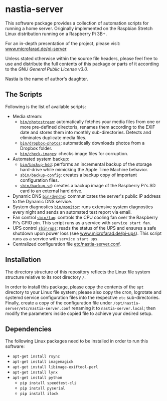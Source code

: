 # nastia-server

This software package provides a collection of automation scripts for running a home server. Originally implemented on the Raspbian Stretch Linux distribution running on a Raspberry Pi 3B+.

For an in-depth presentation of the project, please visit: www.microfarad.de/pi-server

Unless stated otherwise within the source file headers, please feel free to use and distribute the full contents of this package or parts of it according to the _GNU General Public License v3.0_. 

Nastia is the name of author's daughter.

## The Scripts

Following is the list of available scripts:

* Media stream: 
  * [`bin/photostream`](https://github.com/microfarad-de/nastia-server/blob/master/opt/nastia-server/bin/photostream): 
  automatically fetches your media files from one or more pre-defined directoris, 
  renames them according to the EXIF date and stores them into monthly sub-directories. Detects and eliminates duplicate media files.
  * [`bin/dropbox-photos`](https://github.com/microfarad-de/nastia-server/blob/master/opt/nastia-server/bin/dropbox-photos):
  automatically downloads photos from a Dropbox folder.
  * [`bin/check-images`](https://github.com/microfarad-de/nastia-server/blob/master/opt/nastia-server/bin/check-images): 
  checks image files for corruption.
* Automated system backup:
  * [`bin/backup-hdd`](https://github.com/microfarad-de/nastia-server/blob/master/opt/nastia-server/bin/backup-hdd): 
  performs an incremental backup of the storage hard-drive while mimicking the Apple Time Machine behavior.
  * [`sbin/backup-config`](https://github.com/microfarad-de/nastia-server/blob/master/opt/nastia-server/sbin/backup-config): 
  creates a backup copy of important configuration files.
  * [`sbin/backup-sd`](https://github.com/microfarad-de/nastia-server/blob/master/opt/nastia-server/sbin/backup-sd): 
  creates a backup image of the Raspberry Pi's SD card to an external hard drive.
* Dynamic DNS [`bin/dyndns`](https://github.com/microfarad-de/nastia-server/blob/master/opt/nastia-server/bin/dyndns): 
communicates the server's public IP address to the Dynamic DNS service.
* System diagnostics [`bin/monitor`](https://github.com/microfarad-de/nastia-server/blob/master/opt/nastia-server/bin/monitor): 
runs extensive system diagnostics every night and sends an automated test report via email.
* Fan control [`sbin/fan`](https://github.com/microfarad-de/nastia-server/blob/master/opt/nastia-server/sbin/fan): 
controls the CPU cooling fan over the Raspberry Pi's GPIO pin. This script runs as a service with `service start fan`.
* UPS control [`sbin/ups`](https://github.com/microfarad-de/nastia-server/blob/master/opt/nastia-server/sbin/ups): reads the status of the UPS and ensures a safe shutdown upon power loss (see www.microfarad.de/pi-ups). This script runs as a service with `service start ups`.
* Centralized configuration file [etc/nastia-server.conf](https://github.com/microfarad-de/nastia-server/blob/master/opt/nastia-server/etc/nastia-server.conf).

## Installation

The directory structure of this repository reflects the Linux file system structure relative to its root directory `/`.

In order to install this package, please copy the contents of the `opt` directory to your Linux file system; please also copy the cron, logrotate and systemd service configuration files into the respective `etc` sub-directories. Finally, create a copy of the configuration file under `/opt/nastia-server/etc/nastia-server.conf` renaming it to `nastia-server.local`; then modify the parameters inside copied file to achieve your desired setup.

## Dependencies

The following Linux packages need to be installed in order to run this software:

* `apt-get install rsync`
* `apt-get install imagemagick`
* `apt-get install libimage-exiftool-perl`
* `apt-get install lynx`
* `apt-get install python`
  - `pip install speedtest-cli`
  - `pip install pyserial`
  - `pip install ilock`
  
